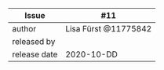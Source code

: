 | Issue        | #11 |
| ------------ | -- |
| author       | Lisa Fürst @11775842 |
| released by  |  |
| release date | 2020-10-DD |